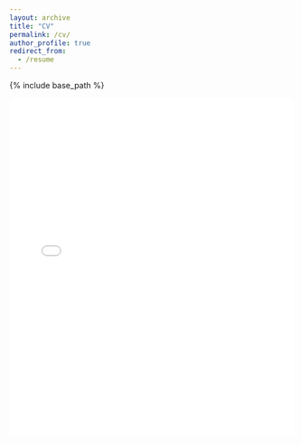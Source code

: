 ```yaml
---
layout: archive
title: "CV"
permalink: /cv/
author_profile: true
redirect_from:
  - /resume
---
```


{% include base_path %} 

<embed src="files/cv-9.pdf" type="application/pdf" width="100%" height="600px" />